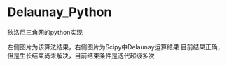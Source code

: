 # Delaunay_Python
狄洛尼三角网的python实现

左侧图片为该算法结果，右侧图片为Scipy中Delaunay运算结果
目前结果正确，但是生长结束尚未解决，目前结束条件是迭代超级多次
